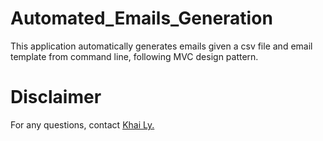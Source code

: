# Automated_Emails_Generation

This application automatically generates emails given a csv file and email template from command line, following MVC design pattern.

# Disclaimer

For any questions, contact <a href="https://github.com/khl7" target="target">Khai Ly.</a>   

